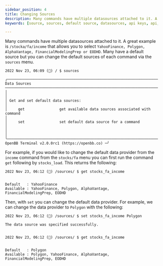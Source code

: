 ```yaml
---
sidebar_position: 4
title: Changing Sources
description: Many commands have multiple datasources attached to it. A great example is /stocka/fa/income that allows you to select YahooFinance, Polygon, AlphaVantage, FinancialModelingPrep or EODHD. Many have a default source but you can change the default sources of each command via the sources menu.
keywords: [source, sources, default source, datasources, api keys, api, keys, openbb terminal]

---
```


Many commands have multiple datasources attached to it. A great example is `/stocka/fa/income` that allows you to select `YahooFinance, Polygon, AlphaVantage, FinancialModelingPrep or EODHD`. Many have a default source but you can change the default sources of each command via the `sources` menu.

```
2022 Nov 23, 06:09 (🦋) / $ sources

╭─────────────────────────────────────────────────────────────────────────────────────────────────── Data Sources ───────────────────────────────────────────────────────────────────────────────────────────────────╮
│                                                                                                                                                                                                                    │
│ Get and set default data sources:                                                                                                                                                                                  │
│     get                get available data sources associated with command                                                                                                                                          │
│     set                set default data source for a command                                                                                                                                                       │
│                                                                                                                                                                                                                    │
╰──────────────────────────────────────────────────────────────────────────────────────────────────────────────────────────────────────────────────────────────────── OpenBB Terminal v2.0.0rc1 (https://openbb.co) ─╯
```

For example, if you would like to change the default data provider from the `income` command from the `stocks/fa` menu you can first run the command `get` following by `stocks_load`. This returns the following:

```
2022 Nov 23, 06:12 (🦋) /sources/ $ get stocks_fa_income


Default   : YahooFinance
Available : YahooFinance, Polygon, AlphaVantage, FinancialModelingPrep, EODHD

```

Then, with `set` you can change the default data provider. For example, we can change the data provider to `Polygon` with
the following:

```
2022 Nov 23, 06:12 (🦋) /sources/ $ set stocks_fa_income Polygon

The data source was specified successfully.


2022 Nov 23, 06:12 (🦋) /sources/ $ get stocks_fa_income


Default   : Polygon
Available : Polygon, YahooFinance, AlphaVantage, FinancialModelingPrep, EODHD

```
